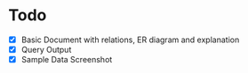 # Todo 
- [X] Basic Document with relations, ER diagram and explanation
- [X] Query Output
- [X] Sample Data Screenshot
